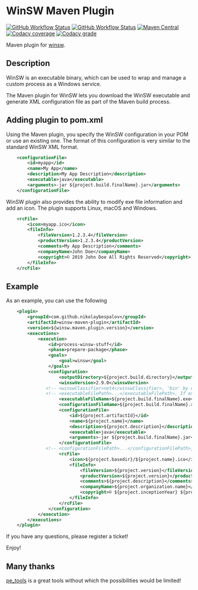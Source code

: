 # WinSW Maven Plugin

[![GitHub Workflow Status](https://img.shields.io/github/workflow/status/nikolaybespalov/winsw-maven-plugin/Build?label=Build)](https://github.com/nikolaybespalov/winsw-maven-plugin/actions?query=workflow%3ABuild)
[![GitHub Workflow Status](https://img.shields.io/github/workflow/status/nikolaybespalov/winsw-maven-plugin/Deploy?label=Deploy)](https://github.com/nikolaybespalov/winsw-maven-plugin/actions?query=workflow%3ADeploy)
[![Maven Central](https://img.shields.io/maven-central/v/com.github.nikolaybespalov/winsw-maven-plugin.svg?label=Maven%20Central)](https://search.maven.org/search?q=g:%22com.github.nikolaybespalov%22%20AND%20a:%22winsw-maven-plugin%22)
[![Codacy coverage](https://img.shields.io/codacy/coverage/76a37ca267664b63bb71d5cd79b8df25?color=GREEN)](https://app.codacy.com/gh/nikolaybespalov/winsw-maven-plugin)
[![Codacy grade](https://img.shields.io/codacy/grade/76a37ca267664b63bb71d5cd79b8df25)](https://app.codacy.com/gh/nikolaybespalov/winsw-maven-plugin)

Maven plugin for [winsw](https://github.com/kohsuke/winsw).

## Description
WinSW is an executable binary, which can be used to wrap and manage a custom process as a Windows service.

The Maven plugin for WinSW lets you download the WinSW executable and generate XML configuration file as part of the Maven build process.

## Adding plugin to pom.xml

Using the Maven plugin, you specify the WinSW configuration in your POM or use an existing one. 
The format of this configuration is very similar to the standard WinSW XML format.

```xml
    <configurationFile>
        <id>myapp</id>
        <name>My App</name>
        <description>My App Description</description>
        <executable>java</executable>
        <arguments>-jar ${project.build.finalName}.jar</arguments>
    </configurationFile>
```

WinSW plugin also provides the ability to modify exe file information and add an icon. The plugin supports Linux, macOS and Windows.

```xml
    <rcFile>
        <icon>myapp.ico</icon>
        <fileInfo>
            <fileVersion>1.2.3.4</fileVersion>
            <productVersion>1.2.3.4</productVersion>
            <comments>My App Description</comments>
            <companyName>John Doe</companyName>
            <copyright>© 2019 John Doe All Rights Reserved</copyright>
        </fileInfo>
    </rcFile>
```

## Example

As an example, you can use the following

```xml
    <plugin>
        <groupId>com.github.nikolaybespalov</groupId>
        <artifactId>winsw-maven-plugin</artifactId>
        <version>${winsw.maven.plugin.version}</version>
        <executions>
            <execution>
                <id>process-winsw-stuff</id>
                <phase>prepare-package</phase>
                <goals>
                    <goal>winsw</goal>
                </goals>
                <configuration>
                    <outputDirectory>${project.build.directory}</outputDirectory>
                    <winswVersion>2.9.0</winswVersion>
               <!-- <winswClassifier>net4</winswClassifier>, 'bin' by default -->
               <!-- <executableFilePath>...</executableFilePath>, If executable file already exists -->
                    <executableFileName>${project.build.finalName}.exe</executableFileName>
                    <configurationFileName>${project.build.finalName}.xml</configurationFileName>
                    <configurationFile>
                        <id>${project.artifactId}</id>
                        <name>${project.name}</name>
                        <description>${project.description}</description>
                        <executable>java</executable>
                        <arguments>-jar ${project.build.finalName}.jar</arguments>
                    </configurationFile>
               <!-- <configurationFilePath>...</configurationFilePath>, If WinSW Configuration File already exists -->
                    <rcFile>
                        <icon>${project.basedir}/${project.name}.ico</icon>
                        <fileInfo>
                            <fileVersion>${project.version}</fileVersion>
                            <productVersion>${project.version}</productVersion>
                            <comments>${project.description}</comments>
                            <companyName>${project.organization.name}</companyName>
                            <copyright>© ${project.inceptionYear} ${project.organization.name} All Rights Reserved</copyright>
                        </fileInfo>
                    </rcFile>
                </configuration>
            </execution>
        </executions>
    </plugin>
```

If you have any questions, please register a ticket!

Enjoy!

## Many thanks

[pe_tools](https://github.com/avast/pe_tools) is a great tools without which the possibilities would be limited!
